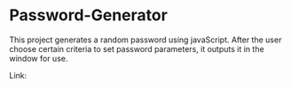 # Password-Generator

This project generates a random password using javaScript. After the user choose certain criteria to set password parameters, it outputs it in the window for use. 

Link: 
